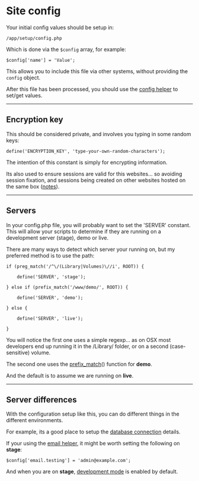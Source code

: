 
# Site config

Your initial config values should be setup in:

	/app/setup/config.php

Which is done via the `$config` array, for example:

	$config['name'] = 'Value';

This allows you to include this file via other systems, without providing the `config` object.

After this file has been processed, you should use the [config helper](../../doc/helpers/config.md) to set/get values.

---

## Encryption key

This should be considered private, and involves you typing in some random keys:

	define('ENCRYPTION_KEY', 'type-your-own-random-characters');

The intention of this constant is simply for encrypting information.

Its also used to ensure sessions are valid for this websites... so avoiding session fixation, and sessions being created on other websites hosted on the same box ([notes](http://www.sitepoint.com/notes-on-php-session-security/)).

---

## Servers

In your config.php file, you will probably want to set the 'SERVER' constant. This will allow your scripts to determine if they are running on a development server (stage), demo or live.

There are many ways to detect which server your running on, but my preferred method is to use the path:

	if (preg_match('/^\/(Library|Volumes)\//i', ROOT)) {

		define('SERVER', 'stage');

	} else if (prefix_match('/www/demo/', ROOT)) {

		define('SERVER', 'demo');

	} else {

		define('SERVER', 'live');

	}

You will notice the first one uses a simple regexp... as on OSX most developers end up running it in the /Library/ folder, or on a second (case-sensitive) volume.

The second one uses the [prefix_match](../../doc/helpers/functions.md)() function for **demo**.

And the default is to assume we are running on **live**.

---

## Server differences

With the configuration setup like this, you can do different things in the different environments.

For example, its a good place to setup the [database connection](../../doc/helpers/database.md) details.

If your using the [email helper](../../doc/helpers/email.md), it might be worth setting the following on **stage**:

	$config['email.testing'] = 'admin@example.com';

And when you are on **stage**, [development mode](../../doc/setup/debug.md) is enabled by default.
